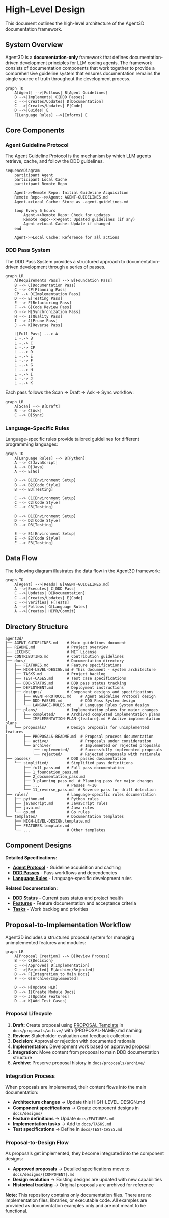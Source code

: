 # High-Level Design

This document outlines the high-level architecture of the Agent3D documentation framework.

## System Overview

Agent3D is a **documentation-only** framework that defines documentation-driven development principles for LLM coding agents. The framework consists of documentation components that work together to provide a comprehensive guideline system that ensures documentation remains the single source of truth throughout the development process.

```mermaid
graph TD
    A[Agent] -->|Follows| B[Agent Guidelines]
    B -->|Implements| C[DDD Passes]
    C -->|Creates/Updates| D[Documentation]
    C -->|Creates/Updates| E[Code]
    D -->|Guides| E
    F[Language Rules] -->|Informs| E
```

## Core Components

### Agent Guideline Protocol

The Agent Guideline Protocol is the mechanism by which LLM agents retrieve, cache, and follow the DDD guidelines.

```mermaid
sequenceDiagram
    participant Agent
    participant Local Cache
    participant Remote Repo

    Agent->>Remote Repo: Initial Guideline Acquisition
    Remote Repo-->>Agent: AGENT-GUIDELINES.md
    Agent->>Local Cache: Store as .agent-guidelines.md

    loop Every 6 hours
        Agent->>Remote Repo: Check for updates
        Remote Repo-->>Agent: Updated guidelines (if any)
        Agent->>Local Cache: Update if changed
    end

    Agent->>Local Cache: Reference for all actions
```

### DDD Pass System

The DDD Pass System provides a structured approach to documentation-driven development through a series of passes.

```mermaid
graph LR
    A[Requirements Pass] --> B[Foundation Pass]
    B --> C[Documentation Pass]
    C --> CP[Planning Pass]
    CP --> D[Implementation Pass]
    D --> E[Testing Pass]
    E --> F[Refactoring Pass]
    F --> G[Code Review Pass]
    G --> H[Synchronization Pass]
    H --> I[Quality Pass]
    I --> J[Prune Pass]
    J --> K[Reverse Pass]

    L[Full Pass] -.-> A
    L -.-> B
    L -.-> C
    L -.-> CP
    L -.-> D
    L -.-> E
    L -.-> F
    L -.-> G
    L -.-> H
    L -.-> I
    L -.-> J
    L -.-> K
```

Each pass follows the Scan → Draft → Ask → Sync workflow:

```mermaid
graph LR
    A[Scan] --> B[Draft]
    B --> C[Ask]
    C --> D[Sync]
```

### Language-Specific Rules

Language-specific rules provide tailored guidelines for different programming languages:

```mermaid
graph TD
    A[Language Rules] --> B[Python]
    A --> C[JavaScript]
    A --> D[Java]
    A --> E[Go]

    B --> B1[Environment Setup]
    B --> B2[Code Style]
    B --> B3[Testing]

    C --> C1[Environment Setup]
    C --> C2[Code Style]
    C --> C3[Testing]

    D --> D1[Environment Setup]
    D --> D2[Code Style]
    D --> D3[Testing]

    E --> E1[Environment Setup]
    E --> E2[Code Style]
    E --> E3[Testing]
```

## Data Flow

The following diagram illustrates the data flow in the Agent3D framework:

```mermaid
graph TD
    A[Agent] -->|Reads| B[AGENT-GUIDELINES.md]
    A -->|Executes| C[DDD Pass]
    C -->|Updates| D[Documentation]
    C -->|Creates/Updates| E[Code]
    C -->|Verifies| F[Tests]
    A -->|Follows| G[Language Rules]
    A -->|Creates| H[PR/Commit]
```

## Directory Structure

```
agent3d/
├── AGENT-GUIDELINES.md    # Main guidelines document
├── README.md              # Project overview
├── LICENSE                # MIT License
├── CONTRIBUTING.md        # Contribution guidelines
├── docs/                  # Documentation directory
│   ├── FEATURES.md        # Feature specifications
│   ├── HIGH-LEVEL-DESIGN.md # This document - system architecture
│   ├── TASKS.md           # Project backlog
│   ├── TEST-CASES.md      # Test case specifications
│   ├── DDD-STATUS.md      # DDD pass status tracking
│   ├── DEPLOYMENT.md      # Deployment instructions
│   ├── designs/           # Component designs and specifications
│   │   ├── AGENT-PROTOCOL.md    # Agent Guideline Protocol design
│   │   ├── DDD-PASSES.md        # DDD Pass System design
│   │   └── LANGUAGE-RULES.md    # Language Rules System design
│   ├── plans/             # Implementation plans for major changes
│   │   ├── completed/     # Archived completed implementation plans
│   │   └── IMPLEMENTATION-PLAN-{feature}.md # Active implementation plans
│   └── proposals/         # Design proposals for unimplemented features
│       ├── PROPOSALS-README.md  # Proposal process documentation
│       ├── active/              # Proposals under consideration
│       └── archive/             # Implemented or rejected proposals
│           ├── implemented/     # Successfully implemented proposals
│           └── rejected/        # Rejected proposals with rationale
├── passes/                # DDD passes documentation
│   └── simplified/        # Simplified pass definitions
│       ├── full_pass.md   # Full pass documentation
│       ├── 1_foundation_pass.md
│       ├── 2_documentation_pass.md
│       ├── 3_planning_pass.md  # Planning pass for major changes
│       ├── ...            # Passes 4-10
│       └── 11_reverse_pass.md  # Reverse pass for drift detection
├── rules/                 # Language-specific rules documentation
│   ├── python.md          # Python rules
│   ├── javascript.md      # JavaScript rules
│   ├── java.md            # Java rules
│   └── go.md              # Go rules
└── templates/             # Documentation templates
    ├── HIGH-LEVEL-DESIGN.template.md
    ├── FEATURES.template.md
    └── ...                # Other templates
```

## Component Designs

**Detailed Specifications:**
- **[Agent Protocol](designs/AGENT-PROTOCOL.md)** - Guideline acquisition and caching
- **[DDD Passes](designs/DDD-PASSES.md)** - Pass workflows and dependencies
- **[Language Rules](designs/LANGUAGE-RULES.md)** - Language-specific development rules

**Related Documentation:**
- **[DDD Status](DDD-STATUS.md)** - Current pass status and project health
- **[Features](FEATURES.md)** - Feature documentation and acceptance criteria
- **[Tasks](TASKS.md)** - Work backlog and priorities

## Proposal-to-Implementation Workflow

Agent3D includes a structured proposal system for managing unimplemented features and modules:

```mermaid
graph LR
    A[Proposal Creation] --> B[Review Process]
    B --> C{Decision}
    C -->|Approved| D[Implementation]
    C -->|Rejected| E[Archive/Rejected]
    D --> F[Integration to Main Docs]
    F --> G[Archive/Implemented]

    D --> H[Update HLD]
    D --> I[Create Module Docs]
    D --> J[Update Features]
    D --> K[Add Test Cases]
```

### Proposal Lifecycle
1. **Draft**: Create proposal using [PROPOSAL Template](../templates/PROPOSAL.template.md) in `docs/proposals/active/` with {PROPOSAL-NAME}.md naming
2. **Review**: Stakeholder evaluation and feedback collection
3. **Decision**: Approval or rejection with documented rationale
4. **Implementation**: Development work based on approved proposal
5. **Integration**: Move content from proposal to main DDD documentation structure
6. **Archive**: Preserve proposal history in `docs/proposals/archive/`

### Integration Process
When proposals are implemented, their content flows into the main documentation:
- **Architecture changes** → Update this HIGH-LEVEL-DESIGN.md
- **Component specifications** → Create component designs in `docs/designs/`
- **Feature definitions** → Update `docs/FEATURES.md`
- **Implementation tasks** → Add to `docs/TASKS.md`
- **Test specifications** → Define in `docs/TEST-CASES.md`

### Proposal-to-Design Flow
As proposals get implemented, they become integrated into the component designs:
- **Approved proposals** → Detailed specifications move to `docs/designs/{COMPONENT}.md`
- **Design evolution** → Existing designs are updated with new capabilities
- **Historical tracking** → Original proposals are archived for reference

**Note:** This repository contains only documentation files. There are no implementation files, libraries, or executable code. All examples are provided as documentation examples only and are not meant to be functional.
